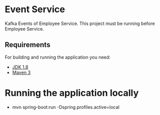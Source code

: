 # Event Service
Kafka Events of Employee Service. This project must be running before Employee Service.

## Requirements

For building and running the application you need:

- [JDK 1.8](http://www.oracle.com/technetwork/java/javase/downloads/jdk8-downloads-2133151.html)
- [Maven 3](https://maven.apache.org)

# Running the application locally

- mvn spring-boot:run -Dspring.profiles.active=local
